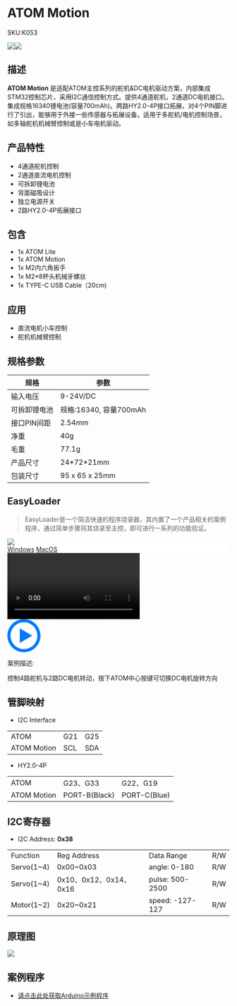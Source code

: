 # ATOM Motion

<el-tag effect="plain">SKU:K053</el-talg>

<div class="product_pic"><img src="assets/img/product_pics/atom_base/atom_motion/atom_motion_01.webp"><img src="assets/img/product_pics/atom_base/atom_motion/atom_motion_02.webp"></div>

## 描述

**ATOM Motion** 是适配ATOM主控系列的舵机&DC电机驱动方案，内部集成STM32控制芯片，采用I2C通信控制方式。提供4通道舵机，2通道DC电机接口。集成规格16340锂电池(容量700mAh)。两路HY2.0-4P接口拓展，对4个PIN脚进行了引出，能够用于外接一些传感器与拓展设备。适用于多舵机/电机控制场景，如多轴舵机机械臂控制或是小车电机驱动。

## 产品特性

- 4通道舵机控制
- 2通道直流电机控制
- 可拆卸锂电池
- 背面磁吸设计
- 独立电源开关
- 2路HY2.0-4P拓展接口

## 包含

- 1x ATOM Lite
- 1x ATOM Motion
- 1x M2内六角扳手
- 1x M2*8杯头机械牙螺丝
- 1x TYPE-C USB Cable（20cm)

## 应用

- 直流电机小车控制
- 舵机机械臂控制

## 规格参数

<table class="table-1">
    <thead>
    <tr>
        <th>规格</th>
        <th>参数</th>
    </tr>
    </thead>
    <tbody>
        <tr>
            <td>输入电压</td>
            <td>9-24V/DC</td>
        </tr>
        <tr>
            <td>可拆卸锂电池</td>
            <td>规格:16340, 容量700mAh</td>
        </tr>
        <tr>
            <td>接口PIN间距</td>
            <td>2.54mm</td>
        </tr>
        <tr>
            <td>净重</td>
            <td>40g</td>
        </tr>
        <tr>
            <td>毛重</td>
            <td>77.1g</td>
        </tr>
        <tr>
            <td>产品尺寸</td>
            <td>24*72*21mm</td>
        </tr>
        <tr>
            <td>包装尺寸</td>
            <td>95 x 65 x 25mm</td>
        </tr>
     </tbody>
</table>

## EasyLoader

>EasyLoader是一个简洁快速的程序烧录器，其内置了一个产品相关的案例程序，通过简单步骤将其烧录至主控，即可进行一系列的功能验证。

<div class="easyloader-box">
    <div style="background-color:white;">
        <div><img src="https://m5stack.oss-cn-shenzhen.aliyuncs.com/image/easyloader_intro.webp"></div>
        <div class="easyloader-btn">
            <a href="https://m5stack.oss-cn-shenzhen.aliyuncs.com/EasyLoader/Windows/ATOM_BASE/EasyLoader_Atom_Motion.exe">Windows</a>
            <a href="https://m5stack.oss-cn-shenzhen.aliyuncs.com/EasyLoader/MacOS/ATOM_BASE/EasyLoader_ATOM_Motion.dmg">MacOS</a>
        </div>
    </div>
    <div>
        <video id="example_video" controls>
            <source src="https://m5stack.oss-cn-shenzhen.aliyuncs.com/video/Product_example_video/AtomBase/ATOM_MOTION.mp4" type="video/mp4">
        </video>
        <div class="easyloader-mask">
        <a>
            <svg id="play-btn" t="1583228776634" class="icon" viewBox="0 0 1024 1024" version="1.1" xmlns="http://www.w3.org/2000/svg" p-id="4152" width="75" height="75"><path d="M512 0C229.216 0 0 229.216 0 512s229.216 512 512 512 512-229.216 512-512S794.784 0 512 0z m0 928C282.24 928 96 741.76 96 512S282.24 96 512 96s416 186.24 416 416-186.24 416-416 416zM384 288l384 224-384 224z" p-id="4153" fill="#007aff"></path></svg></a>
            <p>案例描述:</p>
            <p>控制4路舵机与2路DC电机转动，按下ATOM中心按键可切换DC电机旋转方向</p>
        </div>
    </div>
</div>

## 管脚映射

- I2C Interface

<table>
 <tr><td>ATOM</td><td>G21</td><td>G25</td></tr>
 <tr><td>ATOM Motion</td><td>SCL</td><td>SDA</td></tr>
</table>

- HY2.0-4P

<table>
 <tr><td>ATOM</td><td>G23、G33</td><td>G22、G19</td></tr>
 <tr><td>ATOM Motion</td><td>PORT-B(Black)</td><td>PORT-C(Blue)</td></tr>
</table>

## I2C寄存器

- I2C Address: **0x38**                                       

<table>
 <tr><td>Function</td><td>Reg Address</td><td>Data Range</td><td>R/W</td></tr>
 <tr><td>Servo(1~4)</td><td>0x00~0x03</td><td>angle: 0-180</td><td>R/W</td></tr>
 <tr><td>Servo(1~4)</td><td>0x10、0x12、0x14、0x16</td><td>pulse: 500-2500</td><td>R/W</td></tr>
 <tr><td>Motor(1~2)</td><td>0x20~0x21</td><td>speed: -127-127</td><td>R/W</td></tr>
</table>


## 原理图

<img src="assets/img/product_pics/atom_base/atom_motion/atom_motion_sch.webp">

## 案例程序

- [请点击此处获取Arduino示例程序](https://github.com/m5stack/M5Atom/tree/master/examples/ATOM_BASE/ATOM_Motion)

<script>

   var purchase_link = 'https://m5stack.com/products/atom-motion-kit-with-motor-and-servo-driver-stm32f0';

   anchor_search(purchase_link);
   scrollFunc();

</script>

